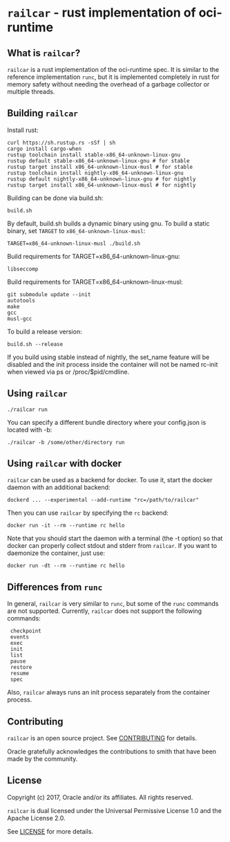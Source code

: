 # `railcar` - rust implementation of oci-runtime #

## What is `railcar`? ##

`railcar` is a rust implementation of the oci-runtime spec. It is similar to
the reference implementation `runc`, but it is implemented completely in rust
for memory safety without needing the overhead of a garbage collector or
multiple threads.

## Building `railcar` ##

Install rust:

    curl https://sh.rustup.rs -sSf | sh
    cargo install cargo-when
    rustup toolchain install stable-x86_64-unknown-linux-gnu
    rustup default stable-x86_64-unknown-linux-gnu # for stable
    rustup target install x86_64-unknown-linux-musl # for stable
    rustup toolchain install nightly-x86_64-unknown-linux-gnu
    rustup default nightly-x86_64-unknown-linux-gnu # for nightly
    rustup target install x86_64-unknown-linux-musl # for nightly

Building can be done via build.sh:

    build.sh

By default, build.sh builds a dynamic binary using gnu. To build a static
binary, set `TARGET` to `x86_64-unknown-linux-musl`:

    TARGET=x86_64-unknown-linux-musl ./build.sh

Build requirements for TARGET=x86_64-unknown-linux-gnu:

    libseccomp

Build requirements for TARGET=x86_64-unknown-linux-musl:

    git submodule update --init
    autotools
    make
    gcc
    musl-gcc

To build a release version:

    build.sh --release

If you build using stable instead of nightly, the set_name feature will be
disabled and the init process inside the container will not be named rc-init
when viewed via ps or /proc/$pid/cmdline.

## Using `railcar` ##

    ./railcar run

You can specify a different bundle directory where your config.json is
located with -b:

    ./railcar -b /some/other/directory run

## Using `railcar` with docker ##

`railcar` can be used as a backend for docker. To use it, start the docker
daemon with an additional backend:

    dockerd ... --experimental --add-runtime "rc=/path/to/railcar"

Then you can use `railcar` by specifying the `rc` backend:

    docker run -it --rm --runtime rc hello

Note that you should start the daemon with a terminal (the -t option) so that
docker can properly collect stdout and stderr from `railcar`. If you want to
daemonize the container, just use:

    docker run -dt --rm --runtime rc hello

## Differences from `runc` ##

In general, `railcar` is very similar to `runc`, but some of the `runc`
commands are not supported. Currently, `railcar` does not support the following
commands:

     checkpoint
     events
     exec
     init
     list
     pause
     restore
     resume
     spec

Also, `railcar` always runs an init process separately from the container
process.

## Contributing ##

`railcar` is an open source project. See [CONTRIBUTING](CONTRIBUTING.md) for
details.

Oracle gratefully acknowledges the contributions to smith that have been made
by the community.

## License ##

Copyright (c) 2017, Oracle and/or its affiliates. All rights reserved.

`railcar` is dual licensed under the Universal Permissive License 1.0 and the
Apache License 2.0.

See [LICENSE](LICENSE.txt) for more details.
